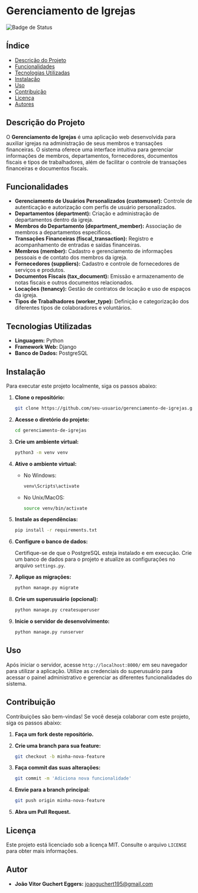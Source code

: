 

# Gerenciamento de Igrejas

![Badge de Status](https://img.shields.io/badge/status-em%20desenvolvimento-yellow)

## Índice

- [Descrição do Projeto](#descrição-do-projeto)
- [Funcionalidades](#funcionalidades)
- [Tecnologias Utilizadas](#tecnologias-utilizadas)
- [Instalação](#instalação)
- [Uso](#uso)
- [Contribuição](#contribuição)
- [Licença](#licença)
- [Autores](#autores)

## Descrição do Projeto

O **Gerenciamento de Igrejas** é uma aplicação web desenvolvida para auxiliar igrejas na administração de seus membros e transações financeiras. O sistema oferece uma interface intuitiva para gerenciar informações de membros, departamentos, fornecedores, documentos fiscais e tipos de trabalhadores, além de facilitar o controle de transações financeiras e documentos fiscais.

## Funcionalidades

- **Gerenciamento de Usuários Personalizados (customuser):** Controle de autenticação e autorização com perfis de usuário personalizados.
- **Departamentos (department):** Criação e administração de departamentos dentro da igreja.
- **Membros do Departamento (department_member):** Associação de membros a departamentos específicos.
- **Transações Financeiras (fiscal_transaction):** Registro e acompanhamento de entradas e saídas financeiras.
- **Membros (member):** Cadastro e gerenciamento de informações pessoais e de contato dos membros da igreja.
- **Fornecedores (suppliers):** Cadastro e controle de fornecedores de serviços e produtos.
- **Documentos Fiscais (tax_document):** Emissão e armazenamento de notas fiscais e outros documentos relacionados.
- **Locações (tenancy):** Gestão de contratos de locação e uso de espaços da igreja.
- **Tipos de Trabalhadores (worker_type):** Definição e categorização dos diferentes tipos de colaboradores e voluntários.

## Tecnologias Utilizadas

- **Linguagem:** Python
- **Framework Web:** Django
- **Banco de Dados:** PostgreSQL

## Instalação

Para executar este projeto localmente, siga os passos abaixo:

1. **Clone o repositório:**

   ```bash
   git clone https://github.com/seu-usuario/gerenciamento-de-igrejas.git
   ```

2. **Acesse o diretório do projeto:**

   ```bash
   cd gerenciamento-de-igrejas
   ```

3. **Crie um ambiente virtual:**

   ```bash
   python3 -m venv venv
   ```

4. **Ative o ambiente virtual:**

   - No Windows:

     ```bash
     venv\Scripts\activate
     ```

   - No Unix/MacOS:

     ```bash
     source venv/bin/activate
     ```

5. **Instale as dependências:**

   ```bash
   pip install -r requirements.txt
   ```

6. **Configure o banco de dados:**

   Certifique-se de que o PostgreSQL esteja instalado e em execução. Crie um banco de dados para o projeto e atualize as configurações no arquivo `settings.py`.

7. **Aplique as migrações:**

   ```bash
   python manage.py migrate
   ```

8. **Crie um superusuário (opcional):**

   ```bash
   python manage.py createsuperuser
   ```

9. **Inicie o servidor de desenvolvimento:**

   ```bash
   python manage.py runserver
   ```

## Uso

Após iniciar o servidor, acesse `http://localhost:8000/` em seu navegador para utilizar a aplicação. Utilize as credenciais do superusuário para acessar o painel administrativo e gerenciar as diferentes funcionalidades do sistema.

## Contribuição

Contribuições são bem-vindas! Se você deseja colaborar com este projeto, siga os passos abaixo:

1. **Faça um fork deste repositório.**
2. **Crie uma branch para sua feature:**

   ```bash
   git checkout -b minha-nova-feature
   ```

3. **Faça commit das suas alterações:**

   ```bash
   git commit -m 'Adiciona nova funcionalidade'
   ```

4. **Envie para a branch principal:**

   ```bash
   git push origin minha-nova-feature
   ```

5. **Abra um Pull Request.**

## Licença

Este projeto está licenciado sob a licença MIT. Consulte o arquivo `LICENSE` para obter mais informações.

## Autor

- **João Vitor Guchert Eggers:** [joaoguchert195@gmail.com](mailto:joaoguchert195@gmail.com)
